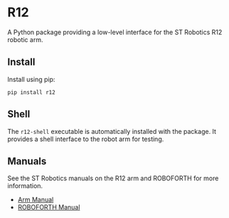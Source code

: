 # R12
A Python package providing a low-level interface for the ST Robotics R12
robotic arm.

## Install
Install using pip:
```
pip install r12
```

## Shell
The `r12-shell` executable is automatically installed with the package. It
provides a shell interface to the robot arm for testing.

## Manuals
See the ST Robotics manuals on the R12 arm and ROBOFORTH for more information.
* [Arm Manual](http://www.strobotics.com/manuals/R12%20manual.pdf)
* [ROBOFORTH Manual](http://www.strobotics.com/manuals/manual16.htm)
